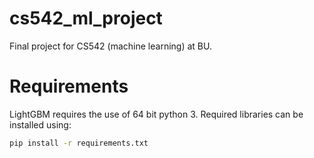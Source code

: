# cs542_ml_project
Final project for CS542 (machine learning) at BU.

# Requirements
LightGBM requires the use of 64 bit python 3. Required libraries can be installed using:

```bash
pip install -r requirements.txt
```

